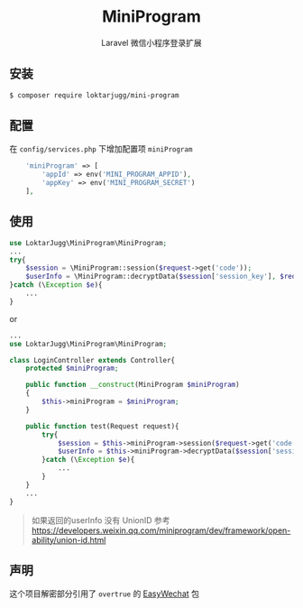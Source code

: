 <h1 align="center">MiniProgram</h1>
<p align="center">Laravel 微信小程序登录扩展</p>

## 安装

```sh
$ composer require loktarjugg/mini-program
```

## 配置

在 `config/services.php` 下增加配置项 `miniProgram`

```php
    'miniProgram' => [
        'appId' => env('MINI_PROGRAM_APPID'),
        'appKey' => env('MINI_PROGRAM_SECRET')
    ],
```

## 使用

```php
use LoktarJugg\MiniProgram\MiniProgram;
...
try{
    $session = \MiniProgram::session($request->get('code'));
    $userInfo = \MiniProgram::decryptData($session['session_key'], $request->get('iv'), $request->get('encryptedData'));
}catch (\Exception $e){
    ...
}
```

or

```php
...
use LoktarJugg\MiniProgram\MiniProgram;

class LoginController extends Controller{
    protected $miniProgram;

    public function __construct(MiniProgram $miniProgram)
    {
        $this->miniProgram = $miniProgram;
    }

    public function test(Request request){
        try{
            $session = $this->miniProgram->session($request->get('code'));
            $userInfo = $this->miniProgram->decryptData($session['session_key'], $request->get('iv'), $request->get('encryptedData'));
        }catch (\Exception $e){
            ...
        }
    }
    ...
}

```
> 如果返回的userInfo 没有 UnionID 参考 https://developers.weixin.qq.com/miniprogram/dev/framework/open-ability/union-id.html


## 声明

这个项目解密部分引用了 `overtrue` 的 [EasyWechat](https://github.com/overtrue/wechat) 包
